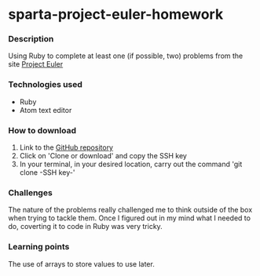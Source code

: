 # sparta-project-euler-homework
### Description
Using Ruby to complete at least one (if possible, two) problems from the site [Project Euler](https://projecteuler.net/archives)

### Technologies used
* Ruby
* Atom text editor

### How to download
1. Link to the [GitHub repository](https://github.com/mohammedkashim10/sparta-project-euler-homework)
2. Click on 'Clone or download' and copy the SSH key
3. In your terminal, in your desired location, carry out the command 'git clone -SSH key-'

### Challenges
The nature of the problems really challenged me to think outside of the box when trying to tackle them. Once I figured out in my mind what I needed to do, coverting it to code in Ruby was very tricky.

### Learning points
The use of arrays to store values to use later.